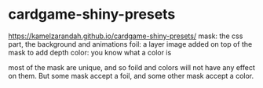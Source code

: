 # cardgame-shiny-presets
https://kamelzarandah.github.io/cardgame-shiny-presets/
mask: the css part, the background and animations
foil: a layer image added on top of the mask to add depth
color: you know what a color is

most of the mask are unique, and so foild and colors will not have any effect on them.
But some mask accept a foil, and some other mask accept a color.
